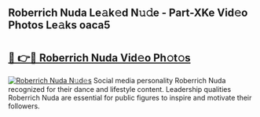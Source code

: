 ## Roberrich Nuda Le𝚊k𝚎d N𝚞𝚍e - Part-XKe Vid𝚎o Photos Le𝚊ks oaca5

# <h2><a href="http://fbfzkm8.evod.top/?m=Roberrich+Nuda">🔗 👉🔴 Roberrich Nuda Vid𝚎o Ph𝚘t𝚘s</a></h2>

[![Roberrich Nuda N𝚞d𝚎s](https://i.imgur.com/8V9OHl7.gif)](http://fbfzkm8.evod.top/?m=Roberrich+Nuda)
Social media personality Roberrich Nuda recognized for their dance and lifestyle content. Leadership qualities Roberrich Nuda are essential for public figures to inspire and motivate their followers. 
